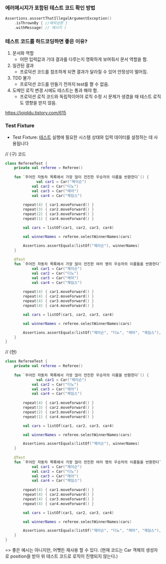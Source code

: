 ### 에러메시지가 포함된 테스트 코드 확인 방법

```kotlin
Assertions.asssertThatIllegalArgumentException()
	.isThrownBy { //예외상환 }
	.withMessage( // 메시지 )
```

### 테스트 코드를 하드코딩하면 좋은 이유?

1. 문서화 역할
    - 어떤 입력값과 기대 결과를 다루는지 명확하게 보여줘서 문서 역할을 함.
2. 일관된 결과
    - 프로덕션 코드를 참조하게 되면 결과가 달라질 수 있어 안정성이 떨어짐.
3. TDD 불가
    - 프로덕션 코드를 만들기 전까지 test를 짤 수 없음.
4. 도메인 로직 변경 시에도 테스트는 통과 해야 함.
    - 프로덕션 로직 코드와 독립적이어야 로직 수정 시 문제가 생겼을 때 테스트 로직도 영향을 받지 않음.

https://jojoldu.tistory.com/615

### Test Fixture

- Test Fixture: [테스트](https://en.wikipedia.org/wiki/Software_testing) 실행에 필요한 시스템 상태와 입력 데이터를 설정하는 데 사용됩니다

// (구) 코드

```kotlin
class RefereeTest {
    private val referee = Referee()
    
    fun `주어진 자동차 목록에서 가장 많이 전진한 우승자의 이름을 반환한다`() {
			  val car1 = Car("제이슨")
		    val car2 = Car("디노")
		    val car3 = Car("레아")
		    val car4 = Car("제임스")
		    
        repeat(4) { car1.moveForward() }
        repeat(3) { car2.moveForward() }
        repeat(2) { car3.moveForward() }
        repeat(1) { car4.moveForward() }

        val cars = listOf(car1, car2, car3, car4)

        val winnerNames = referee.selectWinnerNames(cars)

        Assertions.assertEquals(listOf("제이슨"), winnerNames)
    }
    
    @Test
    fun `주어진 자동차 목록에서 가장 많이 전진한 여러 명의 우승자의 이름들을 반환한다`() {
		    val car1 = Car("제이슨")
		    val car2 = Car("디노")
		    val car3 = Car("레아")
		    val car4 = Car("제임스")
		    
        repeat(4) { car1.moveForward() }
        repeat(4) { car2.moveForward() }
        repeat(4) { car3.moveForward() }
        repeat(4) { car4.moveForward() }

        val cars = listOf(car1, car2, car3, car4)

        val winnerNames = referee.selectWinnerNames(cars)

        Assertions.assertEquals(listOf("제이슨", "디노", "레아", "제임스"), winnerNames)
    }
}
```

// (현)
```kotlin
class RefereeTest {
    private val referee = Referee()
    
    fun `주어진 자동차 목록에서 가장 많이 전진한 우승자의 이름을 반환한다`() {
			  val car1 = Car("제이슨")
		    val car2 = Car("디노")
		    val car3 = Car("레아")
		    val car4 = Car("제임스")
		    
        repeat(4) { car1.moveForward() }
        repeat(3) { car2.moveForward() }
        repeat(2) { car3.moveForward() }
        repeat(1) { car4.moveForward() }

        val cars = listOf(car1, car2, car3, car4)

        val winnerNames = referee.selectWinnerNames(cars)

        Assertions.assertEquals(listOf("제이슨"), winnerNames)
    }
    
    @Test
    fun `주어진 자동차 목록에서 가장 많이 전진한 여러 명의 우승자의 이름들을 반환한다`() {
		    val car1 = Car("제이슨")
		    val car2 = Car("디노")
		    val car3 = Car("레아")
		    val car4 = Car("제임스")
		    
        repeat(4) { car1.moveForward() }
        repeat(4) { car2.moveForward() }
        repeat(4) { car3.moveForward() }
        repeat(4) { car4.moveForward() }

        val cars = listOf(car1, car2, car3, car4)

        val winnerNames = referee.selectWinnerNames(cars)

        Assertions.assertEquals(listOf("제이슨", "디노", "레아", "제임스"), winnerNames)
    }
}
```
=> 좋은 예시는 아니지만, 어쨋든 재사용 할 수 있다. (현재 코드는 Car 객체의 생성자로 position을 받아 위 테스트 코드로 로직이 진행되지 않는다.)
